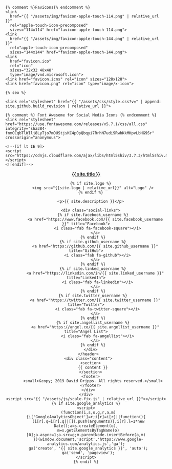 <!DOCTYPE html>
<html lang="{{ site.lang | default: "en-US" }}">
  <head>
    <meta charset="UTF-8">
    <meta http-equiv="X-UA-Compatible" content="IE=edge">
    <meta name="viewport" content="width=device-width, initial-scale=1">

    {% comment %}Favicons{% endcomment %}
    <link
      href="{{ "/assets/img/favicon-apple-touch-114.png" | relative_url }}"
      rel="apple-touch-icon-precomposed"
      sizes="114x114" href="favicon-apple-touch-114.png">
    <link
      href="{{ "/assets/img/favicon-apple-touch-144.png" | relative_url }}"
      rel="apple-touch-icon-precomposed"
      sizes="144x144" href="favicon-apple-touch-144.png">
    <link
      href="favicon.ico"
      rel="icon"
      sizes="32x32 48x48"
      type="image/vnd.microsoft.icon">
    <link href="favicon.icns" rel="icon" sizes="128x128">
    <link href="favicon.png" rel="icon" type="image/x-icon">

    {% seo %}

    <link rel="stylesheet" href="{{ "/assets/css/style.css?v=" | append: site.github.build_revision | relative_url }}">

    {% comment %} Font Awesome for Social Media Icons {% endcomment %}
    <link rel="stylesheet" href="https://use.fontawesome.com/releases/v5.7.1/css/all.css" integrity="sha384-fnmOCqbTlWIlj8LyTjo7mOUStjsKC4pOpQbqyi7RrhN7udi9RwhKkMHpvLbHG9Sr" crossorigin="anonymous">

    <!--[if lt IE 9]>
    <script src="https://cdnjs.cloudflare.com/ajax/libs/html5shiv/3.7.3/html5shiv.min.js"></script>
    <![endif]-->
  </head>
  <body>
    <div class="wrapper">
      <header>
        <strong><a href="{{ "/" | absolute_url }}">{{ site.title }}</a></strong>

        {% if site.logo %}
          <img src="{{site.logo | relative_url}}" alt="Logo" />
        {% endif %}

        <p>{{ site.description }}</p>

        <div class="social-links">
          {% if site.facebook_username %}
            <a href="https://www.facebook.com/{{ site.facebook_username }}" title="Facebook">
              <i class="fab fa-facebook-square"></i>
            </a>
          {% endif %}
          {% if site.github_username %}
            <a href="https://github.com/{{ site.github_username }}" title="GitHub">
              <i class="fab fa-github"></i>
            </a>
          {% endif %}
          {% if site.linked_username %}
            <a href="https://linkedin.com/in/{{ site.linked_username }}" title="LinkedIn">
              <i class="fab fa-linkedin"></i>
            </a>
          {% endif %}
          {% if site.twitter_username %}
            <a href="https://twitter.com/{{ site.twitter_username }}" title="Twitter">
              <i class="fab fa-twitter-square"></i>
            </a>
          {% endif %}
          {% if site.angellist_username %}
            <a href="https://angel.co/{{ site.angellist_username }}" title="Angel List">
              <i class="fab fa-angellist"></i>
            </a>
          {% endif %}
        </div>
      </header>
      <div class="content">
        <section>
          {{ content }}
        </section>
        <footer>
          <small>&copy; 2019 David Dripps. All rights reserved.</small>
        </footer>
      </div>
    </div>
    <script src="{{ "/assets/js/scale.fix.js" | relative_url }}"></script>
    {% if site.google_analytics %}
    <script>
      (function(i,s,o,g,r,a,m){i['GoogleAnalyticsObject']=r;i[r]=i[r]||function(){
      (i[r].q=i[r].q||[]).push(arguments)},i[r].l=1*new Date();a=s.createElement(o),
      m=s.getElementsByTagName(o)[0];a.async=1;a.src=g;m.parentNode.insertBefore(a,m)
      })(window,document,'script','https://www.google-analytics.com/analytics.js','ga');
      ga('create', '{{ site.google_analytics }}', 'auto');
      ga('send', 'pageview');
    </script>
    {% endif %}
  </body>
</html>
